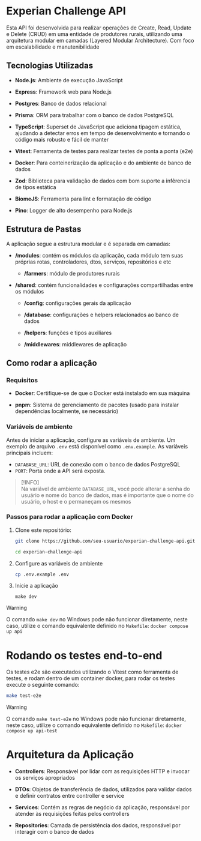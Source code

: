 # Experian Challenge API

Esta API foi desenvolvida para realizar operações de Create, Read, Update e Delete (CRUD) em uma entidade de produtores rurais, utilizando uma arquitetura modular em camadas (Layered Modular Architecture). Com foco em escalabilidade e manutenibilidade

## Tecnologias Utilizadas

- **Node.js**: Ambiente de execução JavaScript

- **Express**: Framework web para Node.js

- **Postgres**: Banco de dados relacional

- **Prisma**: ORM para trabalhar com o banco de dados PostgreSQL

- **TypeScript**: Superset de JavaScript que adiciona tipagem estática, ajudando a detectar erros em tempo de desenvolvimento e tornando o código mais robusto e fácil de manter

- **Vitest**: Ferramenta de testes para realizar testes de ponta a ponta (e2e)

- **Docker**: Para conteinerização da aplicação e do ambiente de banco de dados

- **Zod**: Biblioteca para validação de dados com bom suporte a infêrencia de tipos estática

- **BiomeJS**: Ferramenta para lint e formatação de código

- **Pino**: Logger de alto desempenho para Node.js

## Estrutura de Pastas

A aplicação segue a estrutura modular e é separada em camadas:

- **/modules**: contém os módulos da aplicação, cada módulo tem suas próprias rotas, controladores, dtos, serviços, repositórios e etc

  - **/farmers**: módulo de produtores rurais

- **/shared**: contém funcionalidades e configurações compartilhadas entre os módulos

  - **/config**: configurações gerais da aplicação

  - **/database**: configurações e helpers relacionados ao banco de dados

  - **/helpers**: funções e tipos auxiliares

  - **/middlewares**: middlewares de aplicação

## Como rodar a aplicação

### Requisitos

- **Docker**: Certifique-se de que o Docker está instalado em sua máquina

- **pnpm**: Sistema de gerenciamento de pacotes (usado para instalar dependências localmente, se necessário)

### Variáveis de ambiente

Antes de iniciar a aplicação, configure as variáveis de ambiente. Um exemplo de arquivo `.env` está disponível como `.env.example`. As variáveis principais incluem:

- `DATABASE_URL`: URL de conexão com o banco de dados PostgreSQL
- `PORT`: Porta onde a API será exposta.

> [!INFO]  
> Na variável de ambiente `DATABASE_URL`, você pode alterar a senha do usuário e nome do banco de dados, mas é importante que o nome do usuário, o host e o permaneçam os mesmos

### Passos para rodar a aplicação com Docker

1. Clone este repositório:
   ```bash
   git clone https://github.com/seu-usuario/experian-challenge-api.git

   cd experian-challenge-api
    ```

2. Configure as variáveis de ambiente
    ```bash
    cp .env.example .env
    ```

3. Inicie a aplicação
    ```
    make dev
    ```

> [!WARNING]  
> O comando `make dev` no Windows pode não funcionar diretamente, neste caso, utilize o comando equivalente definido no `Makefile`:
    `docker compose up api`

# Rodando os testes end-to-end

Os testes e2e são executados utilizando o Vitest como ferramenta de testes, e rodam dentro de um container docker, para rodar os testes execute o seguinte comando:

```bash
make test-e2e
```

> [!WARNING]  
> O comando `make test-e2e` no Windows pode não funcionar diretamente, neste caso, utilize o comando equivalente definido no `Makefile`:
    `docker compose up api-test`

# Arquitetura da Aplicação

- **Controllers**: Responsável por lidar com as requisições HTTP e invocar os serviços apropriados

- **DTOs**: Objetos de transferência de dados, utilizados para validar dados e definir contratos entre controller e service

- **Services**: Contém as regras de negócio da aplicação, responsável por atender às requisições feitas pelos controllers

- **Repositories**: Camada de persistência dos dados, responsável por interagir com o banco de dados


